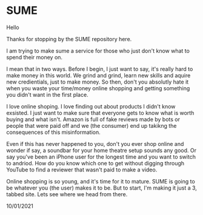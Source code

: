 # SUME

Hello

Thanks for stopping by the SUME repository here.

I am trying to make sume a service for those who just don't know what to spend their money on.

I mean that in two ways. Before I begin, I just want to say, it's really hard to make money in this world. We grind and grind, learn new skills and aquire new credientials, just to make money.
So then, don't you absolutly hate it when you waste your time/money online shopping and getting something you didn't want in the first place. 

I love online shoping. I love finding out about products I didn't know exsisted. I just want to make sure that everyone gets to know what is worth buying and what isn't. 
Amazon is full of fake reviews made by bots or people that were paid off and we (the consumer) end up takikng the consequences of this misinformation.

Even if this has never happened to you, don't you ever shop online and wonder if say, a soundbar for your home theatre setup sounds any good. Or say you've been an iPhone user for the longest time and you want to switch to andriod. How do you know which one to get without digging through YouTube to find a reviewer that wasn't paid to make a video. 

Online shopping is so young, and it's time for it to mature. SUME is going to be whatever you (the user) makes it to be. But to start, I'm making it just a 3, tabbed site. Lets see where we head from there.

10/01/2021
